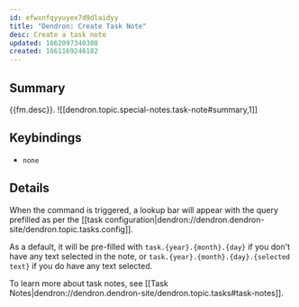 ```yaml
---
id: efwxnfqyyuyex7d9dlaidyy
title: "Dendron: Create Task Note"
desc: Create a task note
updated: 1662097340308
created: 1661169246182
---
```


## Summary

{{fm.desc}}.
![[dendron.topic.special-notes.task-note#summary,1]]

## Keybindings
- `none`

## Details

When the command is triggered, a lookup bar will appear with the query prefilled as per the [[task configuration|dendron://dendron.dendron-site/dendron.topic.tasks.config]].

As a default, it will be pre-filled with `task.{year}.{month}.{day}` if you don't have any text selected in the note, or `task.{year}.{month}.{day}.{selected text}` if you do have any text selected.

To learn more about task notes, see [[Task Notes|dendron://dendron.dendron-site/dendron.topic.tasks#task-notes]].
